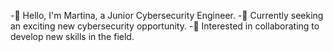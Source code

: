 -👋 Hello, I'm Martina, a Junior Cybersecurity Engineer.
-🌱 Currently seeking an exciting new cybersecurity opportunity.
-💞️ Interested in collaborating to develop new skills in the field.

<!---
UrbanMax/UrbanMax is a ✨ special ✨ repository because its `README.md` (this file) appears on your GitHub profile.
You can click the Preview link to take a look at your changes.
--->
